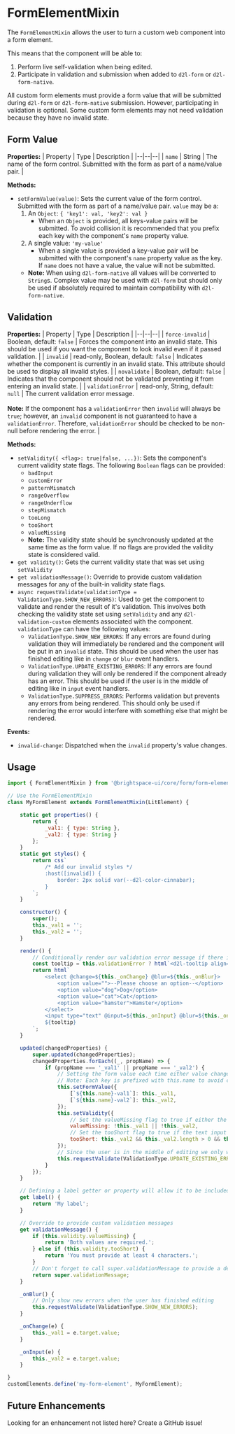 # FormElementMixin

The `FormElementMixin` allows the user to turn a custom web component into a form element.

This means that the component will be able to:
1. Perform live self-validation when being edited.
1. Participate in validation and submission when added to `d2l-form` or `d2l-form-native`.

All custom form elements must provide a form value that will be submitted during `d2l-form` or `d2l-form-native` submission.
However, participating in validation is optional. Some custom form elements may not need validation because they have no
invalid state.

## Form Value

**Properties:**
| Property | Type | Description |
|--|--|--|
| `name` | String | The name of the form control. Submitted with the form as part of a name/value pair. |

**Methods:**
- `setFormValue(value)`: Sets the current value of the form control. Submitted with the form as part of a name/value pair. `value` may be a:
	1. An `Object`: `{ 'key1': val, 'key2': val }`
		- When an `Object` is provided, all keys-value pairs will be submitted. To avoid collision it is recommended that you prefix each key with the component's `name` property value.
	1. A single value: `'my-value'`
		- When a single value is provided a key-value pair will be submitted with the component's `name` property value as the key. If `name` does not have a value, the value will not be submitted.
	- **Note:** When using `d2l-form-native` all values will be converted to `String`s. Complex value may be used with `d2l-form` but should only be used if absolutely required to maintain compatibility with `d2l-form-native`.

## Validation

**Properties:**
| Property | Type | Description |
|--|--|--|
| `force-invalid` | Boolean, default: `false` | Forces the component into an invalid state. This should be used if you want the component to look invalid even if it passed validation. |
| `invalid` | read-only, Boolean, default: `false` | Indicates whether the component is currently in an invalid state. This attribute should be used to display all invalid styles. |
| `novalidate` | Boolean, default: `false` | Indicates that the component should not be validated preventing it from entering an invalid state. |
| `validationError` | read-only, String, default: `null` | The current validation error message.<br><br>**Note:** If the component has a `validationError` then `invalid` will always be `true`; however, an `invalid` component is not guaranteed to have a `validationError`. Therefore, `validationError` should be checked to be non-null before rendering the error. |

**Methods:**
- `setValidity({ <flag>: true|false, ...})`: Sets the component's current validity state flags. The following `Boolean` flags can be provided:
	- `badInput`
	- `customError`
	- `patternMismatch`
	- `rangeOverflow`
	- `rangeUnderflow`
	- `stepMismatch`
	- `tooLong`
	- `tooShort`
	- `valueMissing`
	- **Note:** The validity state should be synchronously updated at the same time as the form value. If no flags are provided the validity state is considered valid.
- `get validity()`: Gets the current validity state that was set using `setValidity`
- `get validationMessage()`: Override to provide custom validation messages for any of the built-in validity state flags.
- `async requestValidate(validationType = ValidationType.SHOW_NEW_ERRORS)`: Used to get the component to validate and render the result of it's validation. This involves both checking the validity state set using `setValidity` and any `d2l-validation-custom` elements associated with the component. `validationType` can have the following values:
	- `ValidationType.SHOW_NEW_ERRORS`: If any errors are found during validation they will immediately be rendered and the component will be put in an `invalid` state. This should be used when the user has finished editing like in `change` or `blur` event handlers.
	- `ValidationType.UPDATE_EXISTING_ERRORS`: If any errors are found during validation they will only be rendered if the component already has an error. This should be used if the user is in the middle of editing like in `input` event handlers.
	- `ValidationType.SUPPRESS_ERRORS`: Performs validation but prevents any errors from being rendered. This should only be used if rendering the error would interfere with something else that might be rendered.

**Events:**
- `invalid-change`: Dispatched when the `invalid` property's value changes.

## Usage


```javascript
import { FormElementMixin } from '@brightspace-ui/core/form/form-element-mixin.js';

// Use the FormElementMixin
class MyFormElement extends FormElementMixin(LitElement) {

	static get properties() {
		return {
			_val1: { type: String },
			_val2: { type: String }
		};
	}
	static get styles() {
		return css`
			/* Add our invalid styles */
			:host([invalid]) {
				border: 2px solid var(--d2l-color-cinnabar);
			}
		`;
	}

	constructor() {
		super();
		this._val1 = '';
		this._val2 = '';
	}

	render() {
		// Conditionally render our validation error message if there is one
		const tooltip = this.validationError ? html`<d2l-tooltip align="start" state="error">${this.validationError}</d2l-tooltip>` : null;
		return html`
			<select @change=${this._onChange} @blur=${this._onBlur}>
				<option value="">--Please choose an option--</option>
				<option value="dog">Dog</option>
				<option value="cat">Cat</option>
				<option value="hamster">Hamster</option>
			</select>
			<input type="text" @input=${this._onInput} @blur=${this._onBlur}>
			${tooltip}
		`;
	}

	updated(changedProperties) {
		super.updated(changedProperties);
		changedProperties.forEach((_, propName) => {
			if (propName === '_val1' || propName === '_val2') {
				// Setting the form value each time either value changes
				// Note: Each key is prefixed with this.name to avoid collisions if this control is used multiple times in a single form
				this.setFormValue({
					[`${this.name}-val1`]: this._val1,
					[`${this.name}-val2`]: this._val2,
				});
				this.setValidity({
					// Set the valueMissing flag to true if either the select or text input are empty
					valueMissing: !this._val1 || !this._val2,
					// Set the tooShort flag to true if the text input has a length less than 4
					tooShort: this._val2 && this._val2.length > 0 && this._val2.length < 4
				});
				// Since the user is in the middle of editing we only want to update the existing error message
				this.requestValidate(ValidationType.UPDATE_EXISTING_ERRORS);
			}
		});
	}

	// Defining a label getter or property will allow it to be included in the default validation messages.
	get label() {
		return 'My label';
	}

	// Override to provide custom validation messages
	get validationMessage() {
		if (this.validity.valueMissing) {
			return 'Both values are required.';
		} else if (this.validity.tooShort) {
			return 'You must provide at least 4 characters.';
		}
		// Don't forget to call super.validationMessage to provide a default error message.
		return super.validationMessage;
	}

	_onBlur() {
		// Only show new errors when the user has finished editing
		this.requestValidate(ValidationType.SHOW_NEW_ERRORS);
	}

	_onChange(e) {
		this._val1 = e.target.value;
	}

	_onInput(e) {
		this._val2 = e.target.value;
	}

}
customElements.define('my-form-element', MyFormElement);

```
## Future Enhancements

Looking for an enhancement not listed here? Create a GitHub issue!
